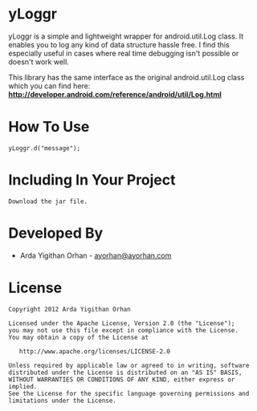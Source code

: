 yLoggr
======

yLoggr is a simple and lightweight wrapper for android.util.Log class.
It enables you to log any kind of data structure hassle free.
I find this especially useful in cases where real time debugging isn't possible or doesn't work well.

This library has the same interface as the original android.util.Log class which you can find here:
**http://developer.android.com/reference/android/util/Log.html**

How To Use
==========

    yLoggr.d("message");

Including In Your Project
=========================

    Download the jar file.

Developed By
============

* Arda Yigithan Orhan - <ayorhan@ayorhan.com>

License
=======

    Copyright 2012 Arda Yigithan Orhan

    Licensed under the Apache License, Version 2.0 (the "License");
    you may not use this file except in compliance with the License.
    You may obtain a copy of the License at

       http://www.apache.org/licenses/LICENSE-2.0

    Unless required by applicable law or agreed to in writing, software
    distributed under the License is distributed on an "AS IS" BASIS,
    WITHOUT WARRANTIES OR CONDITIONS OF ANY KIND, either express or implied.
    See the License for the specific language governing permissions and
    limitations under the License.
